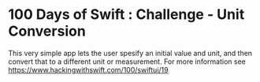 # 100 Days of Swift : Challenge - Unit Conversion

This very simple app lets the user spesify an initial value and unit, and then convert that to a different unit or measurement. For more information see https://www.hackingwithswift.com/100/swiftui/19
